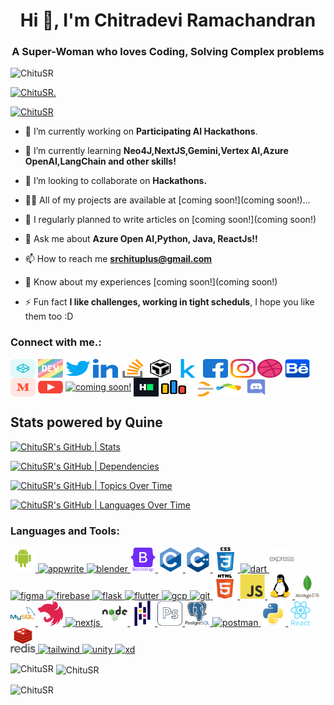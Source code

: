 <h1 align="center">Hi 👋, I'm Chitradevi Ramachandran</h1>
<h3 align="center">A Super-Woman who loves Coding, Solving Complex problems</h3>

<p align="left"> <img src="https://komarev.com/ghpvc/?username=ChituSR&label=Profile%20views&color=0e75b6&style=flat" alt="ChituSR" /> </p>

<p align="left"> <a href="https://github.com/ryo-ma/github-profile-trophy"><img src="https://github-profile-trophy.vercel.app/?username=ChituSR" alt="ChituSR" />.</a> </p>

<p align="left"> <a href="https://twitter.com/ChituSR" target="blank"><img src="https://img.shields.io/twitter/follow/ChituSR?logo=twitter&style=for-the-badge" alt="ChituSR" /></a> </p>

- 🔭 I’m currently working on **Participating AI Hackathons**.

- 🌱 I’m currently learning **Neo4J,NextJS,Gemini,Vertex AI,Azure OpenAI,LangChain and other skills!**

- 👯 I’m looking to collaborate on **Hackathons.**

- 👨‍💻 All of my projects are available at [coming soon!](coming soon!)...

- 📝 I regularly planned to write articles on [coming soon!](coming soon!)

- 💬 Ask me about **Azure Open AI,Python, Java, ReactJs!!**

- 📫 How to reach me **srchituplus@gmail.com**

- 📄 Know about my experiences [coming soon!](coming soon!)

- ⚡ Fun fact **I like challenges, working in tight scheduls**, I hope you like them too :D

<h3 align="left">Connect with me.:</h3>
<p align="left">
<a href="https://codepen.io/coming soon!" target="blank"><img align="center" src="Images/codepen.svg" alt="coming soon!" height="30" width="40" /></a>
<a href="https://dev.to/coming soon!" target="blank"><img align="center" src="Images/devto.svg" alt="coming soon!" height="30" width="40" /></a>
<a href="https://twitter.com/SrChitu" target="blank"><img align="center" src="Images/twitter.svg" alt="SrChitu" height="30" width="40" /></a>
<a href="https://www.linkedin.com/in/chitradevi-s-ramachandran-01041a182/" target="blank"><img align="center" src="Images/linked-in-alt.svg" alt="armaan025" height="30" width="40" /></a>
<a href="https://stackoverflow.com/users/coming soon!" target="blank"><img align="center" src="Images/stack-overflow.svg" alt="coming soon!" height="30" width="40" /></a>
<a href="https://codesandbox.com/coming soon!" target="blank"><img align="center" src="Images/codesandbox.svg" alt="coming soon!" height="30" width="40" /></a>
<a href="https://kaggle.com/coming soon!" target="blank"><img align="center" src="Images/kaggle.svg" alt="coming soon!" height="30" width="40" /></a>
<a href="https://fb.com/coming soon!" target="blank"><img align="center" src="Images/facebook.svg" alt="coming soon!" height="30" width="40" /></a>
<a href="https://instagram.com/coming soon!" target="blank"><img align="center" src="Images/instagram.svg" alt="coming soon!" height="30" width="40" /></a>
<a href="https://dribbble.com/coming soon!" target="blank"><img align="center" src="Images/dribbble.svg" alt="coming soon!" height="30" width="40" /></a>
<a href="https://www.behance.net/coming soon!" target="blank"><img align="center" src="Images/behance.svg" alt="coming soon!" height="30" width="40" /></a>
<a href="https://medium.com/@armaan33000" target="blank"><img align="center" src="Images/medium.svg" alt="@armaan33000" height="30" width="40" /></a>
<a href="https://www.youtube.com/c/junior master mind" target="blank"><img align="center" src="Images/youtube.svg" alt="junior master mind" height="30" width="40" /></a>
<a href="https://www.codechef.com/users/coming soon!" target="blank"><img align="center" src="https://cdn.jsdelivr.net/npm/simple-icons@3.1.0/icons/codechef.svg" alt="coming soon!" height="30" width="40" /></a>
<a href="https://www.hackerrank.com/coming soon!" target="blank"><img align="center" src="Images/hackerrank.svg" alt="coming soon!" height="30" width="40" /></a>
<a href="https://codeforces.com/profile/coming soon!" target="blank"><img align="center" src="Images/codeforces.svg" alt="coming soon!" height="30" width="40" /></a>
<a href="https://www.leetcode.com/coming soon!" target="blank"><img align="center" src="Images/leet-code.svg" alt="coming soon!" height="30" width="40" /></a>
<a href="https://www.topcoder.com/members/coming soon!" target="blank"><img align="center" src="Images/topcoder.svg" alt="coming soon!" height="30" width="40" /></a>
<a href="https://discord.gg/https://discord.com/users/993431339338575884" target="blank"><img align="center" src="Images/discord.svg" alt="https://discord.com/users/993431339338575884" height="30" width="40" /></a>
</p>


## Stats powered by **Quine**

[![ChituSR's GitHub | Stats](https://stats.quine.sh/ChituSR/github?theme=dark)](https://quine.sh?utm_source=widgets&utm_campaign=ChituSR)

[![ChituSR's GitHub | Dependencies](https://stats.quine.sh/ChituSR/dependencies?theme=dark)](https://quine.sh?utm_source=widgets&utm_campaign=ChituSR)

[![ChituSR's GitHub | Topics Over Time](https://stats.quine.sh/ChituSR/topics-over-time?theme=dark)](https://quine.sh?utm_source=widgets&utm_campaign=ChituSR)

[![ChituSR's GitHub | Languages Over Time](https://stats.quine.sh/ChituSR/languages-over-time?theme=dark)](https://quine.sh?utm_source=widgets&utm_campaign=ChituSR)



<h3 align="left">Languages and Tools:</h3>
<p align="left"> <a href="https://developer.android.com" target="_blank" rel="noreferrer"> <img src="https://raw.githubusercontent.com/devicons/devicon/master/icons/android/android-original-wordmark.svg" alt="android" width="40" height="40"/> </a> <a href="https://appwrite.io" target="_blank" rel="noreferrer"> <img src="https://www.vectorlogo.zone/logos/appwriteio/appwriteio-icon.svg" alt="appwrite" width="40" height="40"/> </a> <a href="https://www.blender.org/" target="_blank" rel="noreferrer"> <img src="https://download.blender.org/branding/community/blender_community_badge_white.svg" alt="blender" width="40" height="40"/> </a> <a href="https://getbootstrap.com" target="_blank" rel="noreferrer"> <img src="https://raw.githubusercontent.com/devicons/devicon/master/icons/bootstrap/bootstrap-plain-wordmark.svg" alt="bootstrap" width="40" height="40"/> </a> <a href="https://www.cprogramming.com/" target="_blank" rel="noreferrer"> <img src="https://raw.githubusercontent.com/devicons/devicon/master/icons/c/c-original.svg" alt="c" width="40" height="40"/> </a> <a href="https://www.w3schools.com/cpp/" target="_blank" rel="noreferrer"> <img src="https://raw.githubusercontent.com/devicons/devicon/master/icons/cplusplus/cplusplus-original.svg" alt="cplusplus" width="40" height="40"/> </a> <a href="https://www.w3schools.com/css/" target="_blank" rel="noreferrer"> <img src="https://raw.githubusercontent.com/devicons/devicon/master/icons/css3/css3-original-wordmark.svg" alt="css3" width="40" height="40"/> </a> <a href="https://dart.dev" target="_blank" rel="noreferrer"> <img src="https://www.vectorlogo.zone/logos/dartlang/dartlang-icon.svg" alt="dart" width="40" height="40"/> </a> <a href="https://expressjs.com" target="_blank" rel="noreferrer"> <img src="https://raw.githubusercontent.com/devicons/devicon/master/icons/express/express-original-wordmark.svg" alt="express" width="40" height="40"/> </a> <a href="https://www.figma.com/" target="_blank" rel="noreferrer"> <img src="https://www.vectorlogo.zone/logos/figma/figma-icon.svg" alt="figma" width="40" height="40"/> </a> <a href="https://firebase.google.com/" target="_blank" rel="noreferrer"> <img src="https://www.vectorlogo.zone/logos/firebase/firebase-icon.svg" alt="firebase" width="40" height="40"/> </a> <a href="https://flask.palletsprojects.com/" target="_blank" rel="noreferrer"> <img src="https://www.vectorlogo.zone/logos/pocoo_flask/pocoo_flask-icon.svg" alt="flask" width="40" height="40"/> </a> <a href="https://flutter.dev" target="_blank" rel="noreferrer"> <img src="https://www.vectorlogo.zone/logos/flutterio/flutterio-icon.svg" alt="flutter" width="40" height="40"/> </a> <a href="https://cloud.google.com" target="_blank" rel="noreferrer"> <img src="https://www.vectorlogo.zone/logos/google_cloud/google_cloud-icon.svg" alt="gcp" width="40" height="40"/> </a> <a href="https://git-scm.com/" target="_blank" rel="noreferrer"> <img src="https://www.vectorlogo.zone/logos/git-scm/git-scm-icon.svg" alt="git" width="40" height="40"/> </a> <a href="https://www.w3.org/html/" target="_blank" rel="noreferrer"> <img src="https://raw.githubusercontent.com/devicons/devicon/master/icons/html5/html5-original-wordmark.svg" alt="html5" width="40" height="40"/> </a> <a href="https://developer.mozilla.org/en-US/docs/Web/JavaScript" target="_blank" rel="noreferrer"> <img src="https://raw.githubusercontent.com/devicons/devicon/master/icons/javascript/javascript-original.svg" alt="javascript" width="40" height="40"/> </a> <a href="https://www.linux.org/" target="_blank" rel="noreferrer"> <img src="https://raw.githubusercontent.com/devicons/devicon/master/icons/linux/linux-original.svg" alt="linux" width="40" height="40"/> </a> <a href="https://www.mongodb.com/" target="_blank" rel="noreferrer"> <img src="https://raw.githubusercontent.com/devicons/devicon/master/icons/mongodb/mongodb-original-wordmark.svg" alt="mongodb" width="40" height="40"/> </a> <a href="https://www.mysql.com/" target="_blank" rel="noreferrer"> <img src="https://raw.githubusercontent.com/devicons/devicon/master/icons/mysql/mysql-original-wordmark.svg" alt="mysql" width="40" height="40"/> </a> <a href="https://nestjs.com/" target="_blank" rel="noreferrer"> <img src="https://raw.githubusercontent.com/devicons/devicon/master/icons/nestjs/nestjs-plain.svg" alt="nestjs" width="40" height="40"/> </a> <a href="https://nextjs.org/" target="_blank" rel="noreferrer"> <img src="https://cdn.worldvectorlogo.com/logos/nextjs-2.svg" alt="nextjs" width="40" height="40"/> </a> <a href="https://nodejs.org" target="_blank" rel="noreferrer"> <img src="https://raw.githubusercontent.com/devicons/devicon/master/icons/nodejs/nodejs-original-wordmark.svg" alt="nodejs" width="40" height="40"/> </a> <a href="https://pandas.pydata.org/" target="_blank" rel="noreferrer"> <img src="https://raw.githubusercontent.com/devicons/devicon/2ae2a900d2f041da66e950e4d48052658d850630/icons/pandas/pandas-original.svg" alt="pandas" width="40" height="40"/> </a> <a href="https://www.photoshop.com/en" target="_blank" rel="noreferrer"> <img src="https://raw.githubusercontent.com/devicons/devicon/master/icons/photoshop/photoshop-line.svg" alt="photoshop" width="40" height="40"/> </a> <a href="https://www.postgresql.org" target="_blank" rel="noreferrer"> <img src="https://raw.githubusercontent.com/devicons/devicon/master/icons/postgresql/postgresql-original-wordmark.svg" alt="postgresql" width="40" height="40"/> </a> <a href="https://postman.com" target="_blank" rel="noreferrer"> <img src="https://www.vectorlogo.zone/logos/getpostman/getpostman-icon.svg" alt="postman" width="40" height="40"/> </a> <a href="https://www.python.org" target="_blank" rel="noreferrer"> <img src="https://raw.githubusercontent.com/devicons/devicon/master/icons/python/python-original.svg" alt="python" width="40" height="40"/> </a> <a href="https://reactjs.org/" target="_blank" rel="noreferrer"> <img src="https://raw.githubusercontent.com/devicons/devicon/master/icons/react/react-original-wordmark.svg" alt="react" width="40" height="40"/> </a> <a href="https://redis.io" target="_blank" rel="noreferrer"> <img src="https://raw.githubusercontent.com/devicons/devicon/master/icons/redis/redis-original-wordmark.svg" alt="redis" width="40" height="40"/> </a> <a href="https://tailwindcss.com/" target="_blank" rel="noreferrer"> <img src="https://www.vectorlogo.zone/logos/tailwindcss/tailwindcss-icon.svg" alt="tailwind" width="40" height="40"/> </a> <a href="https://unity.com/" target="_blank" rel="noreferrer"> <img src="https://www.vectorlogo.zone/logos/unity3d/unity3d-icon.svg" alt="unity" width="40" height="40"/> </a> <a href="https://www.adobe.com/products/xd.html" target="_blank" rel="noreferrer"> <img src="https://cdn.worldvectorlogo.com/logos/adobe-xd.svg" alt="xd" width="40" height="40"/> </a> </p>

<p><img align="left" src="https://github-readme-stats.vercel.app/api/top-langs?username=ChituSR&show_icons=true&locale=en&layout=compact" alt="ChituSR" /></p>

<p>&nbsp;<img align="center" src="https://github-readme-stats.vercel.app/api?username=ChituSR&show_icons=true&locale=en" alt="ChituSR" /></p>

<p><img align="center" src="https://github-readme-streak-stats.herokuapp.com/?user=ChituSR&" alt="ChituSR" /></p>